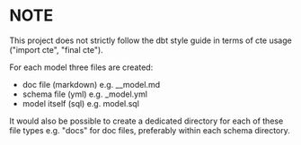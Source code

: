 # NOTE

This project does not strictly follow the dbt style guide in terms of cte usage ("import cte", "final cte").

For each model three files are created:
- doc file (markdown) e.g. __model.md
- schema file (yml) e.g. _model.yml
- model itself (sql) e.g. model.sql

It would also be possible to create a dedicated directory for each of these file types e.g. "docs" for doc files, preferably within each schema directory.
